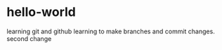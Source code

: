 # hello-world
learning git and github
learning to make branches and commit changes.
second change


